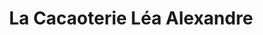---
title: "La Cacaoterie Léa Alexandre"
url: /forges-les-eaux/la-cacaoterie-lea-alexandre/
shop: chocolat
---